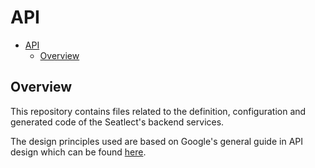 # API

- [API](#api)
  - [Overview](#overview)

## Overview

This repository contains files related to the definition, configuration and generated code of the Seatlect's backend services.

The design principles used are based on Google's general guide in API design which can be found [here](https://cloud.google.com/apis/design).
